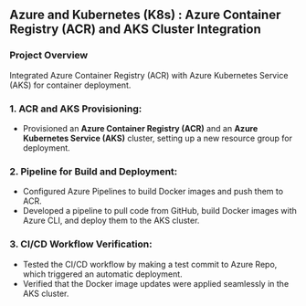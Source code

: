 ## Azure and Kubernetes (K8s) : Azure Container Registry (ACR) and AKS Cluster Integration

### Project Overview
Integrated Azure Container Registry (ACR) with Azure Kubernetes Service (AKS) for container deployment.

### 1. ACR and AKS Provisioning:
- Provisioned an **Azure Container Registry (ACR)** and an **Azure Kubernetes Service (AKS)** cluster, setting up a new resource group for deployment.

### 2. Pipeline for Build and Deployment:
- Configured Azure Pipelines to build Docker images and push them to ACR.
- Developed a pipeline to pull code from GitHub, build Docker images with Azure CLI, and deploy them to the AKS cluster.

### 3. CI/CD Workflow Verification:
- Tested the CI/CD workflow by making a test commit to Azure Repo, which triggered an automatic deployment.
- Verified that the Docker image updates were applied seamlessly in the AKS cluster.
